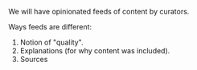 
We will have opinionated feeds of content by curators.

Ways feeds are different:
1. Notion of "quality".
2. Explanations (for why content was included).
3. Sources